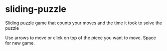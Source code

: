 # sliding-puzzle
Sliding puzzle game that counts your moves and the time it took to solve the puzzle

Use arrows to move or click on top of the piece you want to move.
Space for new game.
